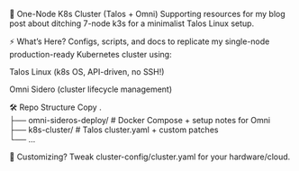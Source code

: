 🚀 One-Node K8s Cluster (Talos + Omni)
Supporting resources for my blog post about ditching 7-node k3s for a minimalist Talos Linux setup.

⚡ What’s Here?
Configs, scripts, and docs to replicate my single-node production-ready Kubernetes cluster using:

Talos Linux (k8s OS, API-driven, no SSH!)

Omni Sidero (cluster lifecycle management)

🛠️ Repo Structure
Copy
.  
├── omni-sideros-deploy/      # Docker Compose + setup notes for Omni  
├── k8s-cluster/           # Talos cluster.yaml + custom patches  
└── ...  

🤔 Customizing?
Tweak cluster-config/cluster.yaml for your hardware/cloud.

